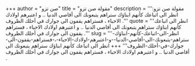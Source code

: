 +++
author = "صن تزو"
title = "مقولة صن تزو"
description = '''مقولة صن تزو: انظر الى اتباعك كأنهم ابناؤك ستراهم يتبعونك الى أقاصي الدنيا .. و اعتبرهم اولادك الاحباء ، فستراهم يقفون الى جوارك في أحلك الظروف .'''
quote = '''انظر الى اتباعك كأنهم ابناؤك ستراهم يتبعونك الى أقاصي الدنيا .. و اعتبرهم اولادك الاحباء ، فستراهم يقفون الى جوارك في أحلك الظروف .'''
slug = '''انظر-الى-اتباعك-كأنهم-ابناؤك-ستراهم-يتبعونك-الى-أقاصي-الدنيا--و-اعتبرهم-اولادك-الاحباء-،-فستراهم-يقفون-الى-جوارك-في-أحلك-الظروف'''
+++
انظر الى اتباعك كأنهم ابناؤك ستراهم يتبعونك الى أقاصي الدنيا .. و اعتبرهم اولادك الاحباء ، فستراهم يقفون الى جوارك في أحلك الظروف .
